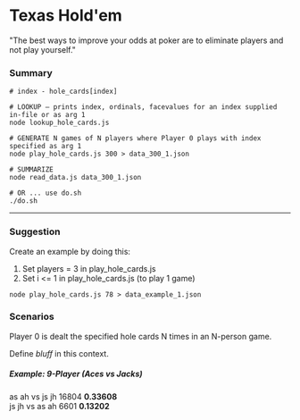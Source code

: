 # Texas Hold'em

"The best ways to improve your odds at poker are to eliminate players and not play yourself."

### Summary

```shell
# index - hole_cards[index]

# LOOKUP — prints index, ordinals, facevalues for an index supplied in-file or as arg 1
node lookup_hole_cards.js

# GENERATE N games of N players where Player 0 plays with index specified as arg 1
node play_hole_cards.js 300 > data_300_1.json

# SUMMARIZE
node read_data.js data_300_1.json

# OR ... use do.sh
./do.sh
```
---- 

### Suggestion

Create an example by doing this:
1. Set players = 3 in play_hole_cards.js
2. Set i <= 1 in play_hole_cards.js (to play 1 game)
```
node play_hole_cards.js 78 > data_example_1.json
```


### Scenarios
Player 0 is dealt the specified hole cards N times in an N-person game. 

Define *bluff* in this context.

##### Example: 9-Player (Aces vs Jacks)

as ah vs js jh	16804	**0.33608**<br />
js jh vs as ah	6601	**0.13202**<br />
